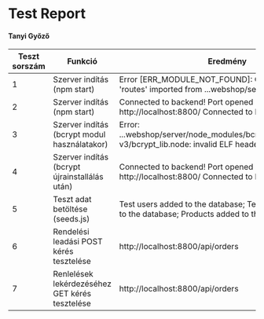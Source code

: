 # Test Report
#### Tanyi Győző

Teszt sorszám | Funkció                                        | Eredmény                                                                                                | Státusz    | Megjegyzés | Tesztelő személy | Dátum
--- |------------------------------------------------|---------------------------------------------------------------------------------------------------------|------------| --- | --- | --- 
1   | Szerver indítás (npm start)                    | Error [ERR_MODULE_NOT_FOUND]: Cannot find package 'routes' imported from ...webshop/server/index.js     | sikertelen | - | Tanyi Győző | 2023.04.11.
2   | Szerver indítás (npm start)                    | Connected to backend! Port opened at: http://localhost:8800/ Connected to MongoDB!                      | sikeres    | - | Tanyi Győző | 2023.04.11.
3   | Szerver indítás (bcrypt modul használatakor)   | Error: ...webshop/server/node_modules/bcrypt/lib/binding/napi-v3/bcrypt_lib.node: invalid ELF header    | sikertelen | - | Tanyi Győző | 2023.04.11.
4   | Szerver indítás (bcrypt újrainstallálás után)  | Connected to backend! Port opened at: http://localhost:8800/ Connected to MongoDB!                      | sikeres    | - | Tanyi Győző | 2023.04.11.
5   | Teszt adat betöltése (seeds.js)                | Test users added to the database; Test categories added to the database; Products added to the database | sikeres    | - | Tanyi Győző | 2023.04.19.
6   | Rendelési leadási POST kérés tesztelése        | http://localhost:8800/api/orders | sikeres    | - | Tanyi Győző | 2023.06.25.
7   | Renlelések lekérdezéséhez GET kérés tesztelése | http://localhost:8800/api/orders | sikeres    | - | Tanyi Győző | 2023.06.25.
